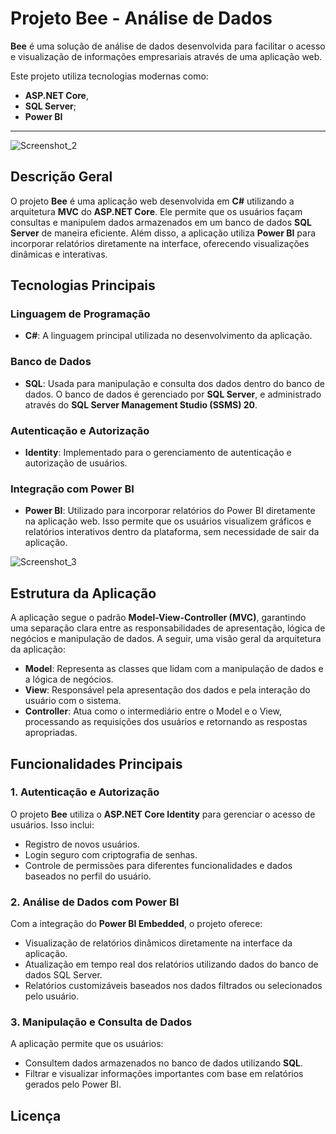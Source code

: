 # Projeto Bee - Análise de Dados

**Bee** é uma solução de análise de dados desenvolvida para facilitar o acesso e visualização de informações empresariais através de uma aplicação web. 

Este projeto utiliza tecnologias modernas como: 
- **ASP.NET Core**,
- **SQL Server**;
- **Power BI**

---

![Screenshot_2](https://github.com/user-attachments/assets/47114655-eb2e-4f25-a235-fe356b980d7e)

## Descrição Geral

O projeto **Bee** é uma aplicação web desenvolvida em **C#** utilizando a arquitetura **MVC** do **ASP.NET Core**. Ele permite que os usuários façam consultas e manipulem dados armazenados em um banco de dados **SQL Server** de maneira eficiente. Além disso, a aplicação utiliza **Power BI** para incorporar relatórios diretamente na interface, oferecendo visualizações dinâmicas e interativas.

## Tecnologias Principais

### Linguagem de Programação
- **C#**: A linguagem principal utilizada no desenvolvimento da aplicação.

### Banco de Dados
- **SQL**: Usada para manipulação e consulta dos dados dentro do banco de dados. O banco de dados é gerenciado por **SQL Server**, e administrado através do **SQL Server Management Studio (SSMS) 20**.

### Autenticação e Autorização
- **Identity**: Implementado para o gerenciamento de autenticação e autorização de usuários.

### Integração com Power BI
- **Power BI**: Utilizado para incorporar relatórios do Power BI diretamente na aplicação web. Isso permite que os usuários visualizem gráficos e relatórios interativos dentro da plataforma, sem necessidade de sair da aplicação.

![Screenshot_3](https://github.com/user-attachments/assets/dc89dbcf-3e47-4399-9f2d-8564009ba7e0)

## Estrutura da Aplicação

A aplicação segue o padrão **Model-View-Controller (MVC)**, garantindo uma separação clara entre as responsabilidades de apresentação, lógica de negócios e manipulação de dados. A seguir, uma visão geral da arquitetura da aplicação:

- **Model**: Representa as classes que lidam com a manipulação de dados e a lógica de negócios.
- **View**: Responsável pela apresentação dos dados e pela interação do usuário com o sistema.
- **Controller**: Atua como o intermediário entre o Model e o View, processando as requisições dos usuários e retornando as respostas apropriadas.

## Funcionalidades Principais

### 1. Autenticação e Autorização
O projeto **Bee** utiliza o **ASP.NET Core Identity** para gerenciar o acesso de usuários. Isso inclui:
- Registro de novos usuários.
- Login seguro com criptografia de senhas.
- Controle de permissões para diferentes funcionalidades e dados baseados no perfil do usuário.

### 2. Análise de Dados com Power BI
Com a integração do **Power BI Embedded**, o projeto oferece:
- Visualização de relatórios dinâmicos diretamente na interface da aplicação.
- Atualização em tempo real dos relatórios utilizando dados do banco de dados SQL Server.
- Relatórios customizáveis baseados nos dados filtrados ou selecionados pelo usuário.

### 3. Manipulação e Consulta de Dados
A aplicação permite que os usuários:
- Consultem dados armazenados no banco de dados utilizando **SQL**.
- Filtrar e visualizar informações importantes com base em relatórios gerados pelo Power BI.

## Licença


